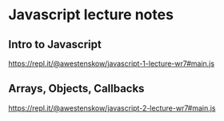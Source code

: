 # Javascript lecture notes

## Intro to Javascript

https://repl.it/@awestenskow/javascript-1-lecture-wr7#main.js

## Arrays, Objects, Callbacks

https://repl.it/@awestenskow/javascript-2-lecture-wr7#main.js
